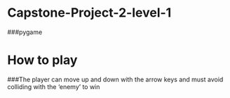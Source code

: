 # Capstone-Project-2-level-1
###pygame
# How to play
###The player can move up and down with the arrow keys and must avoid colliding with the ‘enemy’ to win

